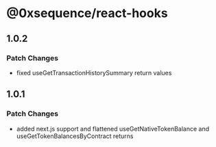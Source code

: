 # @0xsequence/react-hooks

## 1.0.2

### Patch Changes

- fixed useGetTransactionHistorySummary return values

## 1.0.1

### Patch Changes

- added next.js support and flattened useGetNativeTokenBalance and useGetTokenBalancesByContract returns
